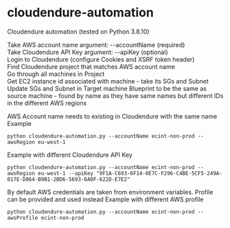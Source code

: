 # cloudendure-automation

Cloudendure automation (tested on Python 3.8.10)

Take AWS account name argument: --accountName (required)  
Take Cloudendure API Key argument: --apiKey (optional)  
Login to Cloudendure (configure Cookies and XSRF token header)  
Find Cloudendure project that matches AWS account name  
Go through all machines in Project  
Get EC2 instance id associated with machine - take its SGs and Subnet  
Update SGs and Subnet in Target machine Blueprint to be the same as source machine - found by name as they have same names but different IDs in the different AWS regions  

AWS Account name needs to existing in Cloudendure with the same name
Example
```
python cloudendure-automation.py --accountName ecint-non-prod --awsRegion eu-west-1
```

Example with different Cloudendure API Key
```
python cloudendure-automation.py --accountName ecint-non-prod --awsRegion eu-west-1 --apiKey "9F1A-C693-6F14-0E7C-F296-C4BE-5CF5-249A-017E-D864-B9B1-2BD6-5693-6A0F-622D-E7E2"
```

By default AWS credentials are taken from environment variables. Profile can be provided and used instead
Example with different AWS profile
```
python cloudendure-automation.py --accountName ecint-non-prod --awsProfile ecint-non-prod
```
